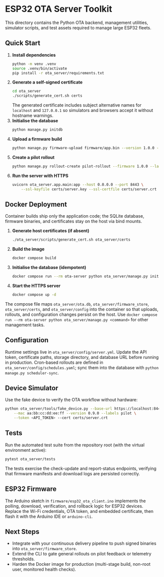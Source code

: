 # ESP32 OTA Server Toolkit

This directory contains the Python OTA backend, management utilities, simulator scripts, and test assets required to manage large ESP32 fleets.

## Quick Start

1. **Install dependencies**
   ```bash
   python -m venv .venv
   source .venv/bin/activate
   pip install -r ota_server/requirements.txt
   ```
2. **Generate a self-signed certificate**
   ```bash
   cd ota_server
   ./scripts/generate_cert.sh certs
   ```
   The generated certificate includes subject alternative names for `localhost` and `127.0.0.1` so simulators and browsers accept it without hostname warnings.
3. **Initialise the database**
   ```bash
   python manage.py initdb
   ```
4. **Upload a firmware build**
   ```bash
   python manage.py firmware-upload firmware/app.bin --version 1.0.0 --channel pilot --notes "Pilot build" --pilot-ready
   ```
5. **Create a pilot rollout**
   ```bash
   python manage.py rollout-create pilot-rollout --firmware 1.0.0 --label pilot --stage pilot --activate
   ```
6. **Run the server with HTTPS**
   ```bash
   uvicorn ota_server.app.main:app --host 0.0.0.0 --port 8443 \
       --ssl-keyfile certs/server.key --ssl-certfile certs/server.crt
   ```

## Docker Deployment

Container builds ship only the application code; the SQLite database, firmware binaries, and certificates stay on the host via bind mounts.

1. **Generate host certificates (if absent)**
   ```bash
   ./ota_server/scripts/generate_cert.sh ota_server/certs
   ```
2. **Build the image**
   ```bash
   docker compose build
   ```
3. **Initialise the database (idempotent)**
   ```bash
   docker compose run --rm ota-server python ota_server/manage.py initdb
   ```
4. **Start the HTTPS server**
   ```bash
   docker compose up -d
   ```

The compose file maps `ota_server/ota.db`, `ota_server/firmware_store`, `ota_server/certs`, and `ota_server/config` into the container so that uploads, rollouts, and configuration changes persist on the host. Use `docker compose run --rm ota-server python ota_server/manage.py <command>` for other management tasks.

## Configuration

Runtime settings live in `ota_server/config/server.yml`. Update the API token, certificate paths, storage directory, and database URL before running in production. Cron-based rollouts are defined in `ota_server/config/schedules.yaml`; sync them into the database with `python manage.py scheduler-sync`.

## Device Simulator

Use the fake device to verify the OTA workflow without hardware:
```bash
python ota_server/tools/fake_device.py --base-url https://localhost:8443 \
    --mac aa:bb:cc:dd:ee:ff --version 0.9.0 --labels pilot \
    --token <API_TOKEN> --cert certs/server.crt
```

## Tests

Run the automated test suite from the repository root (with the virtual environment active):
```bash
pytest ota_server/tests
```

The tests exercise the check-update and report-status endpoints, verifying that firmware manifests and download logs are persisted correctly.

## ESP32 Firmware

The Arduino sketch in `firmware/esp32_ota_client.ino` implements the polling, download, verification, and rollback logic for ESP32 devices. Replace the Wi-Fi credentials, OTA token, and embedded certificate, then flash it with the Arduino IDE or `arduino-cli`.

## Next Steps

- Integrate with your continuous delivery pipeline to push signed binaries into `ota_server/firmware_store`.
- Extend the CLI to gate general rollouts on pilot feedback or telemetry thresholds.
- Harden the Docker image for production (multi-stage build, non-root user, monitored health checks).
